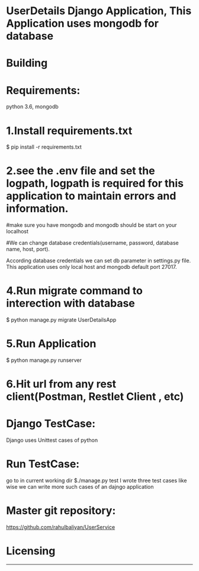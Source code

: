 UserDetails Django Application, This Application uses mongodb for database
====


Building
=========

Requirements:
======================
python 3.6, mongodb

1.Install requirements.txt
===================
$ pip install -r requirements.txt

2.see the .env file and set the logpath, logpath is required for this application to maintain errors and information.
======

#make sure you have mongodb and mongodb should be start on your localhost

#We can change database credentials(username, password, database name, host, port).

According database credentials we can set db parameter in settings.py file.
This application uses only local host and mongodb default port 27017.


4.Run migrate command to interection with database
=
$ python manage.py migrate UserDetailsApp

5.Run Application
=
$ python manage.py runserver

6.Hit url from any rest client(Postman, Restlet Client , etc)
=


Django TestCase:
=================
Django uses Unittest cases of python


Run TestCase:
==============
go to in current working dir
$./manage.py test
I wrote three test cases like wise we can write more such cases of an dajngo application

Master git repository:
======================
https://github.com/rahulbaliyan/UserService

Licensing
========
*****